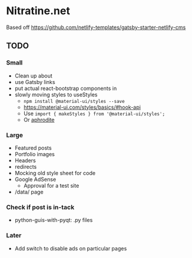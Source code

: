 # Nitratine.net

Based off https://github.com/netlify-templates/gatsby-starter-netlify-cms

## TODO

### Small

- Clean up about
- use Gatsby links
- put actual react-bootstrap components in
- slowly moving styles to useStyles
  - `npm install @material-ui/styles --save`
  - https://material-ui.com/styles/basics/#hook-api
  - Use `import { makeStyles } from '@material-ui/styles';`
  - Or [aphrodite](https://github.com/Khan/aphrodite)

### Large

- Featured posts
- Portfolio images
- Headers
- redirects
- Mocking old style sheet for code
- Google AdSense
  - Approval for a test site
- /data/ page

### Check if post is in-tack

- python-guis-with-pyqt: .py files

### Later

- Add switch to disable ads on particular pages
